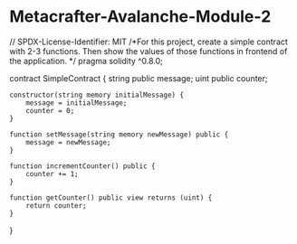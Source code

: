 # Metacrafter-Avalanche-Module-2
// SPDX-License-Identifier: MIT
/*For this project, create a simple contract with 2-3 functions. Then show the values of those functions in frontend of the application. */
pragma solidity ^0.8.0;

contract SimpleContract {
    string public message;
    uint public counter;

    constructor(string memory initialMessage) {
        message = initialMessage;
        counter = 0;
    }

    function setMessage(string memory newMessage) public {
        message = newMessage;
    }

    function incrementCounter() public {
        counter += 1;
    }

    function getCounter() public view returns (uint) {
        return counter;
    }
}
